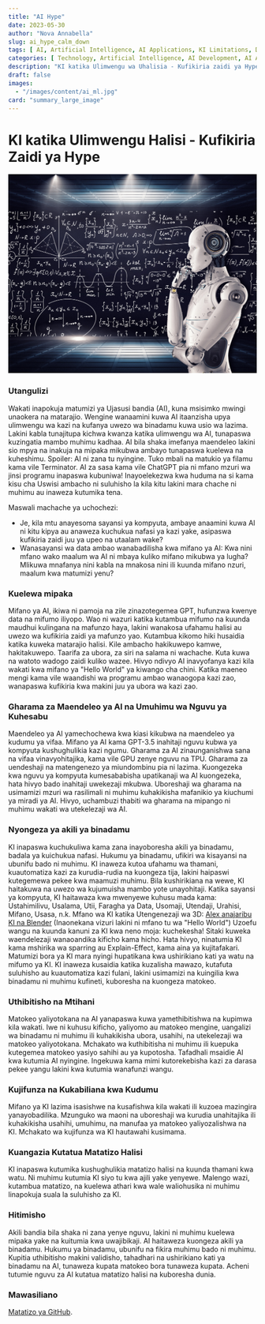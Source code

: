 ```yaml
---
title: "AI Hype"
date: 2023-05-30
author: "Nova Annabella"
slug: ai_hype_calm_down
tags: [ AI, Artificial Intelligence, AI Applications, KI Limitations, Development, Validation, Collaboration, Continuous Learning, Problem Solving ]
categories: [ Technology, Artificial Intelligence, AI Development, AI Applications ]
description: "KI katika Ulimwengu wa Uhalisia - Kufikiria zaidi ya Hype"
draft: false
images:
  - "/images/content/ai_ml.jpg"
card: "summary_large_image"
---
```



# KI katika Ulimwengu Halisi - Kufikiria Zaidi ya Hype

[![ai_ml](/images/content/ai_ml.jpg)](https://en.wikipedia.org/wiki/Weak_artificial_intelligence)

### Utangulizi

Wakati inapokuja matumizi ya Ujasusi bandia (AI), kuna msisimko mwingi unaokera na matarajio.
Wengine wanaamini kuwa AI itaanzisha upya ulimwengu wa kazi na kufanya uwezo wa binadamu kuwa usio wa lazima. Lakini kabla
tunajitupa kichwa kwanza katika ulimwengu wa AI, tunapaswa kuzingatia mambo muhimu kadhaa. AI bila shaka imefanya maendeleo
lakini sio mpya na inakuja na mipaka mikubwa ambayo tunapaswa kuelewa na kuheshimu.
Spoiler: AI ni zana tu nyingine. Tuko mbali na matukio ya filamu kama vile Terminator.
AI za sasa kama vile ChatGPT pia ni mfano mzuri wa jinsi programu inapaswa kubuniwa! Inayoelekezwa kwa huduma na
si kama kisu cha Uswisi ambacho ni suluhisho la kila kitu lakini mara chache ni muhimu au inaweza kutumika tena.

Maswali machache ya uchochezi:

* Je, kila mtu anayesoma sayansi ya kompyuta, ambaye anaamini kuwa AI ni kitu kipya au anaweza kuchukua nafasi ya kazi yake, asipaswa
  kufikiria zaidi juu ya upeo na utaalam wake?
* Wanasayansi wa data ambao wanabadilisha kwa mifano ya AI:
  Kwa nini mfano wako maalum wa AI ni mbaya kuliko mifano mikubwa ya lugha? Mlikuwa mnafanya nini kabla na mnakosa nini ili kuunda mifano nzuri,
  maalum kwa matumizi yenu?

### Kuelewa mipaka

Mifano ya AI, ikiwa ni pamoja na zile zinazotegemea GPT, hufunzwa kwenye data na mifumo iliyopo. Wao ni wazuri katika
kutambua mifumo na kuunda maudhui kulingana na mafunzo haya, lakini wanakosa ufahamu halisi au uwezo wa kufikiria zaidi
ya mafunzo yao. Kutambua kikomo hiki husaidia katika kuweka matarajio halisi. Kile ambacho hakikuwepo kamwe,
hakitakuwepo. Taarifa za ubora, za siri na salama ni wachache. Kuta kuwa na watoto wadogo zaidi kuliko wazee. Hivyo
ndivyo AI inavyofanya kazi kila wakati kwa mifano ya "Hello World" ya kiwango cha chini. Katika maeneo mengi kama vile
waandishi wa programu ambao wanaogopa kazi zao, wanapaswa kufikiria kwa makini juu ya ubora wa kazi zao.

### Gharama za Maendeleo ya AI na Umuhimu wa Nguvu ya Kuhesabu

Maendeleo ya AI yamechochewa kwa kiasi kikubwa na maendeleo ya kudumu ya vifaa. Mifano ya AI kama
GPT-3.5 inahitaji nguvu kubwa ya kompyuta kushughulikia kazi ngumu. Gharama za AI zinaunganishwa sana na
vifaa vinavyohitajika, kama vile GPU zenye nguvu na TPU. Gharama za uendeshaji na
matengenezo ya miundombinu pia ni lazima. Kuongezeka kwa nguvu ya kompyuta kumesababisha upatikanaji wa AI kuongezeka, hata hivyo bado
inahitaji uwekezaji mkubwa. Uboreshaji wa gharama na usimamizi mzuri wa rasilimali ni muhimu kuhakikisha
mafanikio ya kiuchumi ya miradi ya AI. Hivyo, uchambuzi thabiti wa gharama na mipango ni muhimu wakati wa
utekelezaji wa AI.

### Nyongeza ya akili ya binadamu

KI inapaswa kuchukuliwa kama zana inayoboresha akili ya binadamu, badala ya kuichukua nafasi. Hukumu ya binadamu,
ufikiri wa kisayansi na ubunifu bado ni muhimu. KI inaweza kutoa ufahamu wa thamani, kuautomatiza
kazi za kurudia-rudia na kuongeza tija, lakini haipaswi kutegemewa pekee kwa maamuzi muhimu.
Bila kushirikiana na wewe, KI haitakuwa na uwezo wa kujumuisha mambo yote unayohitaji.
Katika sayansi ya kompyuta, KI haitawaza kwa mwenyewe kuhusu mada kama: Ustahimilivu, Usalama, Utii, Faragha ya Data,
Usomaji, Utendaji, Urahisi, Mifano, Usasa, n.k.
Mfano wa KI katika Utengenezaji wa 3D: [Alex anajaribu KI na Blender](https://www.youtube.com/watch?v=x60zHw_z4NM&t=460s) (Inaonekana vizuri
lakini ni mfano tu wa "Hello World")
Uzoefu wangu na kuunda kanuni za KI kwa neno moja: kuchekesha! Sitaki kuweka waendelezaji wanaoandika kificho kama hicho. Hata hivyo, ninatumia KI kama mshirika wa sparring au Explain-Effect, kama aina ya kujitafakari.
Matumizi bora ya KI mara nyingi hupatikana kwa ushirikiano kati ya watu na mifumo ya KI. KI inaweza kusaidia
katika kuzalisha mawazo, kutafuta suluhisho au kuautomatiza kazi fulani, lakini usimamizi na kuingilia kwa binadamu
ni muhimu kufineti, kuboresha na kuongeza matokeo.

### Uthibitisho na Mtihani

Matokeo yaliyotokana na AI yanapaswa kuwa yamethibitishwa na kupimwa kila wakati. Iwe ni kuhusu kificho, yaliyomo au
matokeo mengine, uangalizi wa binadamu ni muhimu ili kuhakikisha ubora, usahihi, na utekelezaji wa matokeo yaliyotokana.
Mchakato wa kuthibitisha ni muhimu ili kuepuka kutegemea matokeo yasiyo sahihi au ya kupotosha. Tafadhali msaidie AI kwa
kutumia AI nyingine. Ingekuwa kama mimi kutorekebisha kazi za darasa pekee yangu lakini kwa kutumia wanafunzi wangu.

### Kujifunza na Kukabiliana kwa Kudumu

Mifano ya KI lazima isasishwe na kusafishwa kila wakati ili kuzoea mazingira yanayobadilika. Mzunguko wa maoni na
uboreshaji wa kurudia unahitajika ili kuhakikisha usahihi, umuhimu, na manufaa ya matokeo yaliyozalishwa na KI. Mchakato
wa kujifunza wa KI hautawahi kusimama.

### Kuangazia Kutatua Matatizo Halisi

KI inapaswa kutumika kushughulikia matatizo halisi na kuunda thamani kwa watu. Ni muhimu kutumia KI siyo tu kwa ajili
yake yenyewe. Malengo wazi, kutambua matatizo, na kuelewa athari kwa wale waliohusika ni muhimu linapokuja suala la
suluhisho za KI.

### Hitimisho

Akili bandia bila shaka ni zana yenye nguvu, lakini ni muhimu kuelewa mipaka yake na kuitumia kwa uwajibikaji. AI
haitaweza kuongeza akili ya binadamu. Hukumu ya binadamu, ubunifu na fikira muhimu bado ni muhimu. Kupitia uthibitisho
makini validisho, tahadhari na ushirikiano kati ya binadamu na AI, tunaweza kupata matokeo bora tunaweza kupata. Acheni
tutumie nguvu za AI kutatua matatizo halisi na kuboresha dunia.

### Mawasiliano

[Matatizo ya GitHub](https://github.com/NovaAnnabella/the_unspoken/issues/new/choose).
